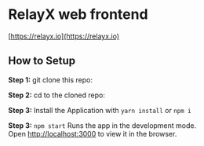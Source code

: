 # RelayX web frontend
[https://relayx.io](https://relayx.io)

## How to Setup

**Step 1:** git clone this repo:

**Step 2:** cd to the cloned repo:

**Step 3:** Install the Application with `yarn install` or `npm i`

**Step 3:** `npm start`
Runs the app in the development mode.<br>
Open [http://localhost:3000](http://localhost:3000) to view it in the browser.

